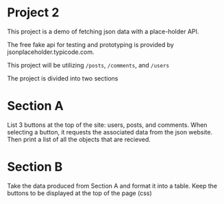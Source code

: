 # Project 2
This project is a demo of fetching json data with a place-holder API.

The free fake api for testing and prototyping is provided by jsonplaceholder.typicode.com.

This project will be utilizing `/posts`, `/comments`, and `/users`

The project is divided into two sections

# Section A

List 3 buttons at the top of the site: users, posts, and comments.
When selecting a button, it requests the associated data from the json website.
Then print a list of all the objects that are recieved.

# Section B

Take the data produced from Section A and format it into a table.
Keep the buttons to be displayed at the top of the page (css)